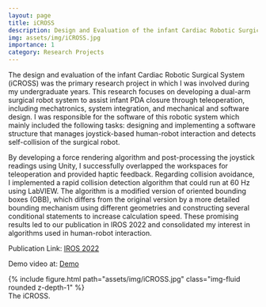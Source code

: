 ```yaml
---
layout: page
title: iCROSS
description: Design and Evaluation of the infant Cardiac Robotic Surgical System (iCROSS)
img: assets/img/iCROSS.jpg
importance: 1
category: Research Projects
---
```


The design and evaluation of the infant Cardiac Robotic Surgical System (iCROSS) was the primary research project in which I was involved during my undergraduate years. This research focuses on developing a dual-arm surgical robot system to assist infant PDA closure through teleoperation, including mechatronics, system integration, and mechanical and software design. I was responsible for the software of this robotic system which mainly included the following tasks: designing and implementing a software structure that manages joystick-based human-robot interaction and detects self-collision of the surgical robot. 

By developing a force rendering algorithm and post-processing the joystick readings using Unity, I successfully overlapped the workspaces for teleoperation and provided haptic feedback. Regarding collision avoidance, I implemented a rapid collision detection algorithm that could run at 60 Hz using LabVIEW. The algorithm is a modified version of oriented bounding boxes (OBB), which differs from the original version by a more detailed bounding mechanism using different geometries and constructing several conditional statements to increase calculation speed. These promising results led to our publication in IROS 2022 and consolidated my interest in algorithms used in human-robot interaction.

Publication Link: [IROS 2022](https://ieeexplore.ieee.org/document/9981503?fbclid=IwAR33YrXJFXWVlRh2ZS0LvqCIAdVxeTQPoBSbUfLo0q9ULANQs3EhmmIph8A)

Demo video at: [Demo](https://cwchenee.wixsite.com/nasa-ntuee/microsurgical-robots)


<div class="row">
    <div class="col-sm mt-3 mt-md-0">
        {% include figure.html path="assets/img/iCROSS.jpg" class="img-fluid rounded z-depth-1" %}
    </div>
</div>
<div class="caption">
    The iCROSS.
</div>